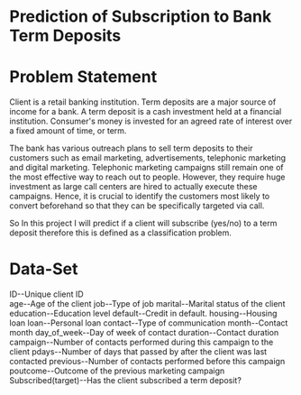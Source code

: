 # Prediction of Subscription to Bank Term Deposits
# Problem Statement
Client is a retail banking institution. Term deposits are a major source of income for a bank. A term deposit is a cash investment held at a financial institution. 
Consumer's money is invested for an agreed rate of interest over a fixed amount of time, or term.

The bank has various outreach plans to sell term deposits to their customers such as email marketing, advertisements, telephonic marketing and digital marketing.
Telephonic marketing campaigns still remain one of the most effective way to reach out to people. However, they require huge investment as large call centers are hired 
to actually execute these campaigns. Hence, it is crucial to identify the customers most likely to convert beforehand so that they can be specifically targeted via call.

So In this project I will predict if a client will subscribe (yes/no) to a term deposit therefore this is defined as a classification problem.

# Data-Set
ID--Unique client ID <br/>
age--Age of the client
job--Type of job
marital--Marital status of the client
education--Education level
default--Credit in default.
housing--Housing loan
loan--Personal loan
contact--Type of communication
month--Contact month
day_of_week--Day of week of contact
duration--Contact duration
campaign--Number of contacts performed during this campaign to the client
pdays--Number of days that passed by after the client was last contacted
previous--Number of contacts performed before this campaign
poutcome--Outcome of the previous marketing campaign
Subscribed(target)--Has the client subscribed a term deposit?

